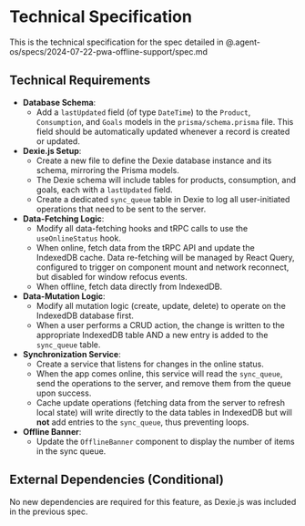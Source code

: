 # Technical Specification

This is the technical specification for the spec detailed in @.agent-os/specs/2024-07-22-pwa-offline-support/spec.md

## Technical Requirements

- **Database Schema**:
  - Add a `lastUpdated` field (of type `DateTime`) to the `Product`, `Consumption`, and `Goals` models in the `prisma/schema.prisma` file. This field should be automatically updated whenever a record is created or updated.
- **Dexie.js Setup**:
  - Create a new file to define the Dexie database instance and its schema, mirroring the Prisma models.
  - The Dexie schema will include tables for products, consumption, and goals, each with a `lastUpdated` field.
  - Create a dedicated `sync_queue` table in Dexie to log all user-initiated operations that need to be sent to the server.
- **Data-Fetching Logic**:
  - Modify all data-fetching hooks and tRPC calls to use the `useOnlineStatus` hook.
  - When online, fetch data from the tRPC API and update the IndexedDB cache. Data re-fetching will be managed by React Query, configured to trigger on component mount and network reconnect, but disabled for window refocus events.
  - When offline, fetch data directly from IndexedDB.
- **Data-Mutation Logic**:
  - Modify all mutation logic (create, update, delete) to operate on the IndexedDB database first.
  - When a user performs a CRUD action, the change is written to the appropriate IndexedDB table AND a new entry is added to the `sync_queue` table.
- **Synchronization Service**:
  - Create a service that listens for changes in the online status.
  - When the app comes online, this service will read the `sync_queue`, send the operations to the server, and remove them from the queue upon success.
  - Cache update operations (fetching data from the server to refresh local state) will write directly to the data tables in IndexedDB but will **not** add entries to the `sync_queue`, thus preventing loops.
- **Offline Banner**:
  - Update the `OfflineBanner` component to display the number of items in the sync queue.

## External Dependencies (Conditional)

No new dependencies are required for this feature, as Dexie.js was included in the previous spec.
